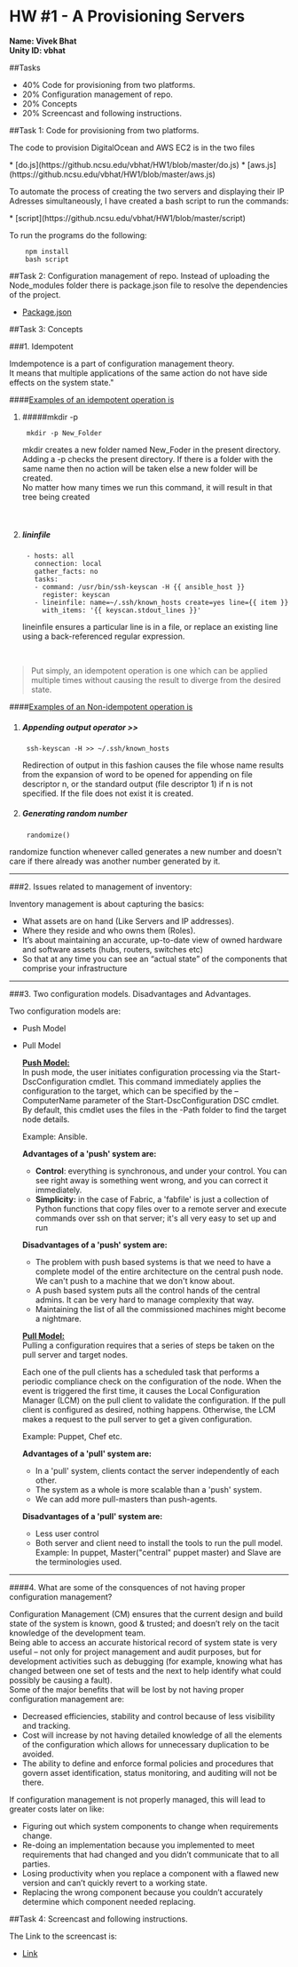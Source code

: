 # HW #1 - A Provisioning Servers

<B>Name: Vivek Bhat</B><br>
<b>Unity ID: vbhat</b>

##Tasks
- 40% Code for provisioning from two platforms.
- 20% Configuration management of repo.
- 20% Concepts
- 20% Screencast and following instructions.

##Task 1: Code for provisioning from two platforms.
<p>The code to provision DigitalOcean and AWS EC2 is in the two files</p>
* [do.js](https://github.ncsu.edu/vbhat/HW1/blob/master/do.js)
* [aws.js](https://github.ncsu.edu/vbhat/HW1/blob/master/aws.js)

<p>To automate the process of creating the two servers and displaying their IP Adresses simultaneously, I have created a bash script to run the commands:</p>
* [script](https://github.ncsu.edu/vbhat/HW1/blob/master/script)

To run the programs do the following:

		npm install
		bash script 
	
##Task 2: Configuration management of repo.
Instead of uploading the Node_modules folder there is package.json file to resolve the dependencies of the project.

* [Package.json](https://github.ncsu.edu/vbhat/HW1/blob/master/package.json)

##Task 3: Concepts

###1. Idempotent

Imdempotence is a part of configuration management theory.<br> It means that multiple applications of the same action do not have side effects on the system state." <br>

####<u>Examples of an idempotent operation is </u>

1. #####mkdir -p 

		mkdir -p New_Folder


	mkdir creates a new folder named New_Foder in the present directory. Adding a -p checks the present directory. If there is a folder with the same name then no action will be taken else a new folder will be created. <br>No matter how many times we run this command, it will result in that tree being created
<br>

2. ##### lininfile


		- hosts: all
		  connection: local
		  gather_facts: no
		  tasks:
		  - command: /usr/bin/ssh-keyscan -H {{ ansible_host }}
		    register: keyscan
		  - lineinfile: name=~/.ssh/known_hosts create=yes line={{ item }}
		    with_items: '{{ keyscan.stdout_lines }}'
				

	lineinfile ensures a particular line is in a file, or replace an existing line using a back-referenced regular expression.
<br>

> Put simply, an idempotent operation is one which can be applied multiple times without causing the result to diverge from the desired state.
> 


####<u>Examples of an Non-idempotent operation is </u>

1. ##### Appending output operator >> 

		ssh-keyscan -H >> ~/.ssh/known_hosts

	Redirection of output in this fashion causes the file whose name results from the expansion of word to be opened  for  appending  on  file  descriptor  n, or the standard output (file descriptor 1) if n is not specified.  If the file does not exist it is created.
2. ##### Generating random number
		randomize()
randomize function whenever called generates a new number and doesn't care if there already was another number generated by it.

<hr>
###2. Issues related to management of inventory:

Inventory management is about capturing the basics:

* What assets are on hand (Like Servers and IP addresses).
* Where they reside and who owns them (Roles).
* It’s about maintaining an accurate, up-to-date view of owned hardware and software assets (hubs, routers, switches etc)
* So that at any time you can see an “actual state” of the components that comprise your infrastructure

<hr>
###3. Two configuration models. Disadvantages and Advantages.

Two configuration models are: 

* Push Model
* Pull Model


	<strong><u>Push Model:</u>	</strong> <br>
	In push mode, the user initiates configuration processing via the Start-DscConfiguration cmdlet. This command immediately applies the configuration to the target, which can be specified by the –ComputerName parameter of the Start-DscConfiguration DSC cmdlet. By default, this cmdlet uses the files in the -Path folder to find the target node details.

	Example: Ansible.
	
	<strong>Advantages of a 'push' system are:</strong><br>
	* <b>Control</b>: everything is synchronous, and under your control. You can see right away is something went wrong, and you can correct it immediately.
	* <b>Simplicity:</b> in the case of Fabric, a 'fabfile' is just a collection of Python functions that copy files over to a remote server and execute commands over ssh on that server; it's all very easy to set up and run
	
	<strong>Disadvantages of a 'push' system are:</strong><br>
	
	* The problem with push based systems is that we need to have a complete model of the entire architecture on the central push node. We can't push to a machine that we don't know about.
	* A push based system puts all the control hands of the central admins. It can be very hard to manage complexity that way.
	* Maintaining the list of all the commissioned machines might become a nightmare.

	<strong><u>Pull Model:</u></strong><br>
	Pulling a configuration requires that a series of steps be taken on the pull server and target nodes. 

	Each one of the pull clients has a scheduled task that performs a periodic compliance check on the configuration of the node. When the event is triggered the first time, it causes the Local Configuration Manager (LCM) on the pull client to validate the configuration. If the pull client is configured as desired, nothing happens. Otherwise, the LCM makes a request to the pull server to get a given configuration.

	Example: Puppet, Chef etc.
	
	<strong>Advantages of a 'pull' system are:</strong><br>

	* In a 'pull' system, clients contact the server independently of each other.
	* The system as a whole is more scalable than a 'push' system.
	* We can add more pull-masters than push-agents.

	<strong>Disadvantages of a 'pull' system are:</strong><br>
	
	* Less user control
	* Both server and client need to install the tools to run the pull model. <br>Example: In puppet, Master("central" puppet master) and Slave are the terminologies used.

	
<hr>

####4. What are some of the consquences of not having proper configuration management?
	
Configuration Management (CM) ensures that the current design and build state of the system is known, good & trusted; and doesn’t rely on the tacit knowledge of the development team.<br>
Being able to access an accurate historical record of system state is very useful – not only for project management and audit purposes, but for development activities such as debugging (for example, knowing what has changed between one set of tests and the next to help identify what could possibly be causing a fault).<br>
Some of the major benefits that will be lost by not having proper configuration management are:

* Decreased efficiencies, stability and control because of less visibility and tracking.
* Cost will increase by not having detailed knowledge of all the elements of the configuration which allows for unnecessary duplication to be avoided.
* The ability to define and enforce formal policies and procedures that govern asset identification, status monitoring, and auditing will not be there.

If configuration management is not properly managed, this will lead to greater costs later on like:

* Figuring out which system components to change when requirements change.
* Re-doing an implementation because you implemented to meet requirements that had changed and you didn’t communicate that to all parties.
* Losing productivity when you replace a component with a flawed new version and can’t quickly revert to a working state.
* Replacing the wrong component because you couldn’t accurately determine which component needed replacing.

##Task 4: Screencast and following instructions.

The Link to the screencast is:
* [Link](https://youtu.be/gjxwtLtfVGM)

